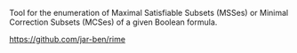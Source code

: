 Tool for the enumeration of Maximal Satisfiable Subsets (MSSes) or Minimal Correction Subsets (MCSes) of a given Boolean formula.

https://github.com/jar-ben/rime